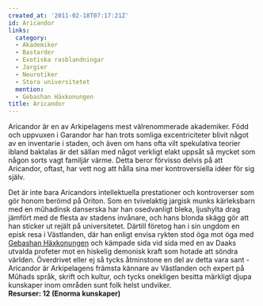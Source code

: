 ```yaml
---
created_at: '2011-02-18T07:17:21Z'
id: Aricandor
links:
  category:
  - Akademiker
  - Bastarder
  - Exotiska rasblandningar
  - Jargier
  - Neurotiker
  - Stora universitetet
  mention:
  - Gebashan Häxkonungen
title: Aricandor
---
```


Aricandor är en av Arkipelagens mest välrenommerade akademiker. Född och uppvuxen i Garandor har han
trots somliga excentriciteter blivit något av en inventarie i staden, och även om hans ofta vilt
spekulativa teorier ibland baktalas är det sällan med något verkligt elakt uppsåt så mycket som
någon sorts vagt familjär värme. Detta beror förvisso delvis på att Aricandor, oftast, har vett nog
att hålla sina mer kontroversiella idéer för sig själv.

Det är inte bara Aricandors intellektuella prestationer och kontroverser som gör honom berömd på
Oriton. Som en tvivelaktig jargisk munks kärleksbarn med en mûhadinsk danserska har han osedvanligt
bleka, ljushylta drag jämfört med de flesta av stadens invånare, och hans blonda skägg gör att han
sticker ut rejält på universitetet. Därtill företog han i sin ungdom en episk resa i Västlanden, där
han enligt envisa rykten stod öga mot öga med [Gebashan Häxkonungen] och kämpade sida vid sida med
en av Daaks utvalda profeter mot en hiskelig demonisk kraft som hotade att söndra världen.
Överdrivet eller ej så tycks åtminstone en del av detta vara sant - Aricandor är Arkipelagens
främsta kännare av Västlanden och expert på Mûhads språk, skrift och kultur, och tycks onekligen
besitta märkligt djupa kunskaper inom områden sunt folk helst undviker.\
**Resurser: 12 (Enorma kunskaper)**

  [Gebashan Häxkonungen]: Gebashan_Häxkonungen